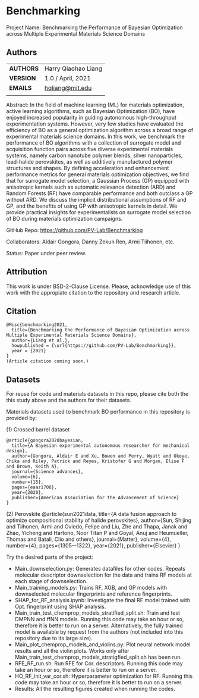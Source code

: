# Benchmarking

Project Name: Benchmarking the Performance of Bayesian Optimization across Multiple Experimental Materials Science Domains

## Authors
||                    |
| ------------- | ------------------------------ |
| **AUTHORS**      | Harry Qiaohao Liang     | 
| **VERSION**      | 1.0 / April, 2021     | 
| **EMAILS**      | hqliang@mit.edu | 
||                    |


Abstract: 
In the field of machine learning (ML) for materials optimization, active learning algorithms, such as Bayesian Optimization (BO), have enjoyed increased popularity in guiding autonomous high-throughput experimentation systems. However, very few studies have evaluated the efficiency of BO as a general optimization algorithm across a broad range of experimental materials science domains. In this work, we benchmark the performance of BO algorithms with a collection of surrogate model and acquisition function pairs across five diverse experimental materials systems, namely carbon nanotube polymer blends, silver nanoparticles, lead-halide perovskites, as well as additively manufactured polymer structures and shapes. By defining acceleration and enhancement performance metrics for general materials optimization objectives, we find that for surrogate model selection, a Gaussian Process (GP) equipped with anisotropic kernels such as automatic relevance detection (ARD) and Random Forests (RF) have comparable performance and both outclass a GP without ARD. We discuss the implicit distributional assumptions of RF and GP, and the benefits of using GP with anisotropic kernels in detail. We provide practical insights for experimentalists on surrogate model selection of BO during materials optimization campaigns.

GitHub Repo: https://github.com/PV-Lab/Benchmarking

Collaborators: Aldair Gongora, Danny Zekun Ren, Armi Tiihonen, etc.

Status: Paper under peer review.

## Attribution
This work is under BSD-2-Clause License. Please, acknowledge use of this work with the appropiate citation to the repository and research article.

## Citation 

    @Misc{benchmarking2021,
      title={Benchmarking the Performance of Bayesian Optimization across Multiple Experimental Materials Science Domains},
      author={Liang et al.},
      howpublished = {\url{https://github.com/PV-Lab/Benchmarking}},
      year = {2021}
    }
    (Article citation coming soon.)

## Datasets
For reuse for code and materials datasets in this repo, please cite both the this study above and the authors for their datasets.

Materials datasets used to benchmark BO performance in this repository is provided by:

(1) Crossed barrel dataset

    @article{gongora2020bayesian,
      title={A Bayesian experimental autonomous researcher for mechanical design},
      author={Gongora, Aldair E and Xu, Bowen and Perry, Wyatt and Okoye, Chika and Riley, Patrick and Reyes, Kristofer G and Morgan, Elise F and Brown, Keith A},
      journal={Science advances},
      volume={6},
      number={15},
      pages={eaaz1708},
      year={2020},
      publisher={American Association for the Advancement of Science}
    }
(2) Perovskite
    @article{sun2021data,
      title={A data fusion approach to optimize compositional stability of halide perovskites},
      author={Sun, Shijing and Tiihonen, Armi and Oviedo, Felipe and Liu, Zhe and Thapa, Janak and Zhao, Yicheng and Hartono, Noor Titan P and Goyal, Anuj and Heumueller, Thomas and Batali, Clio and others},
      journal={Matter},
      volume={4},
      number={4},
      pages={1305--1322},
      year={2021},
      publisher={Elsevier}
    }



Try the desired parts of the project:
- Main_downselection.py: Generates datafiles for other codes. Repeats molecular descriptor downselection for the data and trains RF models at each stage of downselection.
- Main_training_models.py: Trains RF, XGB, and GP models with downselected molecular fingerprints and reference fingerprints.
- SHAP_for_RF_analysis.ipynb: Investigate the final RF model trained with Opt. fingerprint using SHAP analysis.
- Main_train_test_chemprop_models_stratified_split.sh: Train and test DMPNN and ffNN models. Running this code may take an hour or so, therefore it is better to run on a server. Alternatively, the fully trained model is available by request from the authors (not included into this repository due to its large size).
- Main_plot_chemprop_models_and_violins.py: Plot neural network model results and all the violin plots. Works only after Main_train_test_chemprop_models_stratigfied_split.sh has been run.
- RFE_RF_run.sh: Run RFE for Cor. descriptors. Running this code may take an hour or so, therefore it is better to run on a server.
- HO_RF_init_var_cor.sh: Hyperparameter optimization for RF. Running this code may take an hour or so, therefore it is better to run on a server.
- Results: All the resulting figures created when running the codes. 





